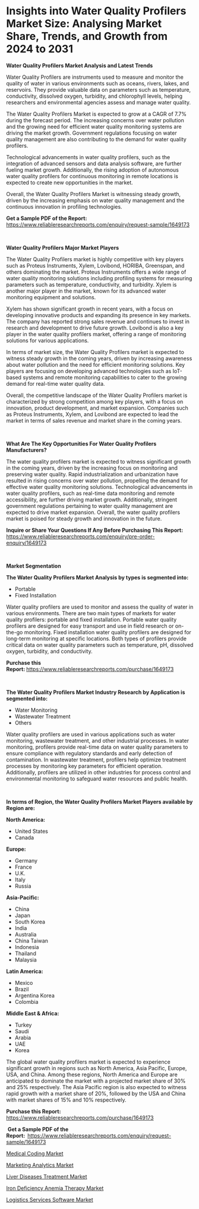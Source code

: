 <p><h1>Insights into Water Quality Profilers Market Size: Analysing Market Share, Trends, and Growth from 2024 to 2031</h1></p><p><strong>Water Quality Profilers Market Analysis and Latest Trends</strong></p>
<p><p>Water Quality Profilers are instruments used to measure and monitor the quality of water in various environments such as oceans, rivers, lakes, and reservoirs. They provide valuable data on parameters such as temperature, conductivity, dissolved oxygen, turbidity, and chlorophyll levels, helping researchers and environmental agencies assess and manage water quality.</p><p>The Water Quality Profilers Market is expected to grow at a CAGR of 7.7% during the forecast period. The increasing concerns over water pollution and the growing need for efficient water quality monitoring systems are driving the market growth. Government regulations focusing on water quality management are also contributing to the demand for water quality profilers.</p><p>Technological advancements in water quality profilers, such as the integration of advanced sensors and data analysis software, are further fueling market growth. Additionally, the rising adoption of autonomous water quality profilers for continuous monitoring in remote locations is expected to create new opportunities in the market.</p><p>Overall, the Water Quality Profilers Market is witnessing steady growth, driven by the increasing emphasis on water quality management and the continuous innovation in profiling technologies.</p></p>
<p><strong>Get a Sample PDF of the Report:&nbsp;</strong> <a href="https://www.reliableresearchreports.com/enquiry/request-sample/1649173">https://www.reliableresearchreports.com/enquiry/request-sample/1649173</a></p>
<p>&nbsp;</p>
<p><strong>Water Quality Profilers Major Market Players</strong></p>
<p><p>The Water Quality Profilers market is highly competitive with key players such as Proteus Instruments, Xylem, Lovibond, HORIBA, Greenspan, and others dominating the market. Proteus Instruments offers a wide range of water quality monitoring solutions including profiling systems for measuring parameters such as temperature, conductivity, and turbidity. Xylem is another major player in the market, known for its advanced water monitoring equipment and solutions.</p><p>Xylem has shown significant growth in recent years, with a focus on developing innovative products and expanding its presence in key markets. The company has reported strong sales revenue and continues to invest in research and development to drive future growth. Lovibond is also a key player in the water quality profilers market, offering a range of monitoring solutions for various applications.</p><p>In terms of market size, the Water Quality Profilers market is expected to witness steady growth in the coming years, driven by increasing awareness about water pollution and the need for efficient monitoring solutions. Key players are focusing on developing advanced technologies such as IoT-based systems and remote monitoring capabilities to cater to the growing demand for real-time water quality data.</p><p>Overall, the competitive landscape of the Water Quality Profilers market is characterized by strong competition among key players, with a focus on innovation, product development, and market expansion. Companies such as Proteus Instruments, Xylem, and Lovibond are expected to lead the market in terms of sales revenue and market share in the coming years.</p></p>
<p>&nbsp;</p>
<p><strong>What Are The Key Opportunities For Water Quality Profilers Manufacturers?</strong></p>
<p><p>The water quality profilers market is expected to witness significant growth in the coming years, driven by the increasing focus on monitoring and preserving water quality. Rapid industrialization and urbanization have resulted in rising concerns over water pollution, propelling the demand for effective water quality monitoring solutions. Technological advancements in water quality profilers, such as real-time data monitoring and remote accessibility, are further driving market growth. Additionally, stringent government regulations pertaining to water quality management are expected to drive market expansion. Overall, the water quality profilers market is poised for steady growth and innovation in the future.</p></p>
<p><strong>Inquire or Share Your Questions If Any Before Purchasing This Report:</strong> <a href="https://www.reliableresearchreports.com/enquiry/pre-order-enquiry/1649173">https://www.reliableresearchreports.com/enquiry/pre-order-enquiry/1649173</a></p>
<p>&nbsp;</p>
<p><strong>Market Segmentation</strong></p>
<p><strong>The Water Quality Profilers Market Analysis by types is segmented into:</strong></p>
<p><ul><li>Portable</li><li>Fixed Installation</li></ul></p>
<p><p>Water quality profilers are used to monitor and assess the quality of water in various environments. There are two main types of markets for water quality profilers: portable and fixed installation. Portable water quality profilers are designed for easy transport and use in field research or on-the-go monitoring. Fixed installation water quality profilers are designed for long-term monitoring at specific locations. Both types of profilers provide critical data on water quality parameters such as temperature, pH, dissolved oxygen, turbidity, and conductivity.</p></p>
<p><strong>Purchase this Report:&nbsp;</strong><a href="https://www.reliableresearchreports.com/purchase/1649173">https://www.reliableresearchreports.com/purchase/1649173</a></p>
<p>&nbsp;</p>
<p><strong>The Water Quality Profilers Market Industry Research by Application is segmented into:</strong></p>
<p><ul><li>Water Monitoring</li><li>Wastewater Treatment</li><li>Others</li></ul></p>
<p><p>Water quality profilers are used in various applications such as water monitoring, wastewater treatment, and other industrial processes. In water monitoring, profilers provide real-time data on water quality parameters to ensure compliance with regulatory standards and early detection of contamination. In wastewater treatment, profilers help optimize treatment processes by monitoring key parameters for efficient operation. Additionally, profilers are utilized in other industries for process control and environmental monitoring to safeguard water resources and public health.</p></p>
<p>&nbsp;</p>
<p><strong>In terms of Region, the Water Quality Profilers Market Players available by Region are:</strong></p>
<p>
    <p> <strong> North America: </strong>
        <ul>
            <li>United States</li>
            <li>Canada</li>
        </ul>
        </p> 
    <p> <strong> Europe: </strong>
        <ul>
            <li>Germany</li>
            <li>France</li>
            <li>U.K.</li>
            <li>Italy</li>
            <li>Russia</li>
        </ul>
        </p> 
    <p> <strong> Asia-Pacific: </strong>
        <ul>
            <li>China</li>
            <li>Japan</li>
            <li>South Korea</li>
            <li>India</li>
            <li>Australia</li>
            <li>China Taiwan</li>
            <li>Indonesia</li>
            <li>Thailand</li>
            <li>Malaysia</li>
        </ul>
        </p> 
    <p> <strong> Latin America: </strong>
        <ul>
            <li>Mexico</li>
            <li>Brazil</li>
            <li>Argentina Korea</li>
            <li>Colombia</li>
        </ul>
        </p> 
    <p> <strong> Middle East & Africa: </strong>
        <ul>
            <li>Turkey</li>
            <li>Saudi</li>
            <li>Arabia</li>
            <li>UAE</li>
            <li>Korea</li>
        </ul>
    </p>
    </p>
<p><p>The global water quality profilers market is expected to experience significant growth in regions such as North America, Asia Pacific, Europe, USA, and China. Among these regions, North America and Europe are anticipated to dominate the market with a projected market share of 30% and 25% respectively. The Asia Pacific region is also expected to witness rapid growth with a market share of 20%, followed by the USA and China with market shares of 15% and 10% respectively.</p></p>
<p><strong>Purchase this Report: </strong><a href="https://www.reliableresearchreports.com/purchase/1649173">https://www.reliableresearchreports.com/purchase/1649173</a></p>
<p>&nbsp;<strong>Get a Sample PDF of the Report:&nbsp;&nbsp;</strong><a href="https://www.reliableresearchreports.com/enquiry/request-sample/1649173">https://www.reliableresearchreports.com/enquiry/request-sample/1649173</a></p>
<p><strong></strong></p>
<p><p><a href="https://medium.com/@tedbernhard/medical-coding-market-outlook-industry-overview-and-forecast-2024-to-2031-ed50c21ccd78">Medical Coding Market</a></p><p><a href="https://medium.com/@tedbernhard/marketing-analytics-market-insights-into-market-cagr-market-trends-and-growth-strategies-c74222202b80">Marketing Analytics Market</a></p><p><a href="https://medium.com/@tedbernhard/liver-diseases-treatment-market-exploring-market-share-market-trends-and-future-growth-3a38a4082c8e">Liver Diseases Treatment Market</a></p><p><a href="https://medium.com/@tedbernhard/iron-deficiency-anemia-therapy-market-size-reveals-the-best-marketing-channels-in-global-industry-d316a8ddb9c5">Iron Deficiency Anemia Therapy Market</a></p><p><a href="https://medium.com/@tedbernhard/logistics-services-software-market-competitive-analysis-market-trends-and-forecast-to-2031-d25f08c821f0">Logistics Services Software Market</a></p></p>